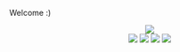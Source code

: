 <!--
README.md (Even though it's HTML) by @BLOCKSREY
読めますか？これは日本語です。
-->
Welcome :)
<P ALIGN=CENTER>
	<A HREF=../../..><IMG SRC=http://playme.blocksrey.com:7890/40></IMG></A><BR>
	<A HREF=../../..><IMG SRC=http://playme.blocksrey.com:7890/10></IMG></A>
	<A HREF=../../..><IMG SRC=http://playme.blocksrey.com:7890/30></IMG></A>
	<A HREF=../../..><IMG SRC=http://playme.blocksrey.com:7890/20></IMG></A>
	<A HREF=../../..><IMG SRC=http://playme.blocksrey.com:7890/00></IMG></A>
</P>

